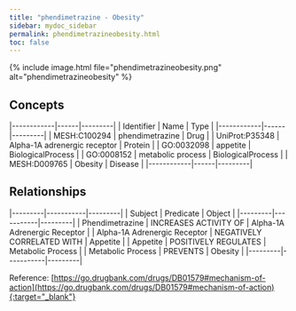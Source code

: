 ```yaml
---
title: "phendimetrazine - Obesity"
sidebar: mydoc_sidebar
permalink: phendimetrazineobesity.html
toc: false 
---
```


{% include image.html file="phendimetrazineobesity.png" alt="phendimetrazineobesity" %}

## Concepts

|------------|------|---------|
| Identifier | Name | Type    |
|------------|------|---------|
| MESH:C100294 | phendimetrazine | Drug |
| UniProt:P35348 | Alpha-1A adrenergic receptor | Protein |
| GO:0032098 | appetite | BiologicalProcess |
| GO:0008152 | metabolic process | BiologicalProcess |
| MESH:D009765 | Obesity | Disease |
|------------|------|---------|

## Relationships

|---------|-----------|---------|
| Subject | Predicate | Object  |
|---------|-----------|---------|
| Phendimetrazine | INCREASES ACTIVITY OF | Alpha-1A Adrenergic Receptor |
| Alpha-1A Adrenergic Receptor | NEGATIVELY CORRELATED WITH | Appetite |
| Appetite | POSITIVELY REGULATES | Metabolic Process |
| Metabolic Process | PREVENTS | Obesity |
|---------|-----------|---------|

Reference: [https://go.drugbank.com/drugs/DB01579#mechanism-of-action](https://go.drugbank.com/drugs/DB01579#mechanism-of-action){:target="_blank"}